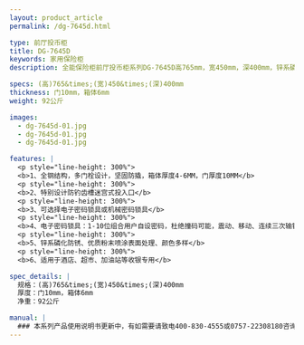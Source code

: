 ```yaml
---
layout: product_article
permalink: /dg-7645d.html

type: 前厅投币柜
title: DG-7645D
keywords: 家用保险柜
description: 全能保险柜前厅投币柜系列DG-7645D高765mm，宽450mm，深400mm，锌系磷化防锈、优质粉末喷涂表面处理、颜色多样。

specs: (高)765&times;(宽)450&times;(深)400mm
thickness: 门10mm，箱体6mm
weight: 92公斤

images:
  - dg-7645d-01.jpg
  - dg-7645d-01.jpg
  - dg-7645d-01.jpg

features: |
  <p style="line-height: 300%">
  <b>1、全钢结构，多门栓设计，坚固防撬，箱体厚度4-6MM，门厚度10MM</b>
  <p style="line-height: 300%">
  <b>2、特别设计防钓齿槽迷宫式投入口</b>
  <p style="line-height: 300%">
  <b>3、可选择电子密码锁具或机械密码锁具</b>
  <p style="line-height: 300%">
  <b>4、电子密码锁具：1-10位组合用户自设密码，杜绝撞码可能，震动、移动、连续三次输错密码自动报警（音量达100分贝），可选装联网报警功能</b>
  <p style="line-height: 300%">
  <b>5、锌系磷化防锈、优质粉末喷涂表面处理、颜色多样</b>
  <p style="line-height: 300%">
  <b>6、适用于酒店、超市、加油站等收银专用</b>

spec_details: |
  规格：(高)765&times;(宽)450&times;(深)400mm  
  厚度：门10mm，箱体6mm  
  净重：92公斤

manual: |
  ### 本系列产品使用说明书更新中，有如需要请致电400-830-4555或0757-22308180咨询，谢谢！
---
```


